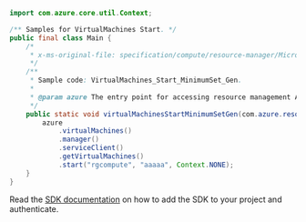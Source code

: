 ```java
import com.azure.core.util.Context;

/** Samples for VirtualMachines Start. */
public final class Main {
    /*
     * x-ms-original-file: specification/compute/resource-manager/Microsoft.Compute/stable/2021-11-01/examples/compute/VirtualMachines_Start_MinimumSet_Gen.json
     */
    /**
     * Sample code: VirtualMachines_Start_MinimumSet_Gen.
     *
     * @param azure The entry point for accessing resource management APIs in Azure.
     */
    public static void virtualMachinesStartMinimumSetGen(com.azure.resourcemanager.AzureResourceManager azure) {
        azure
            .virtualMachines()
            .manager()
            .serviceClient()
            .getVirtualMachines()
            .start("rgcompute", "aaaaa", Context.NONE);
    }
}
```

Read the [SDK documentation](https://github.com/Azure/azure-sdk-for-java/blob/azure-resourcemanager_2.14.0/sdk/resourcemanager/azure-resourcemanager/README.md) on how to add the SDK to your project and authenticate.

